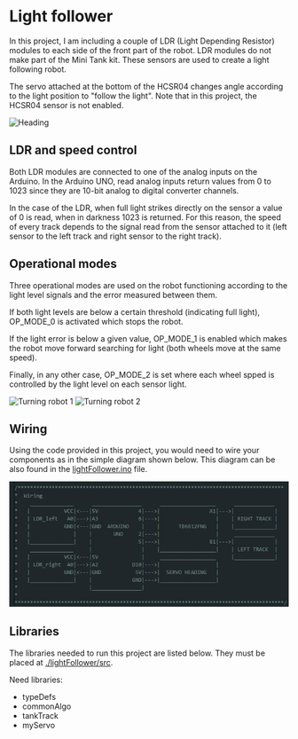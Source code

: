 # Light follower

In this project, I am including a couple of LDR (Light Depending Resistor) modules to each side of the front part of the robot. LDR modules do not make part of the Mini Tank kit. These sensors are used to create a light following robot.

The servo attached at the bottom of the HCSR04 changes angle according to the light position to "follow the light". Note that in this project, the HCSR04 sensor is not enabled.

![Heading](./images/heading.gif)

## LDR and speed control

Both LDR modules are connected to one of the analog inputs on the Arduino. In the Arduino UNO, read analog inputs return values from 0 to 1023 since they are 10-bit analog to digital converter channels.

In the case of the LDR, when full light strikes directly on the sensor a value of 0 is read, when in darkness 1023 is returned. For this reason, the speed of every track depends to the signal read from the sensor attached to it (left sensor to the left track and right sensor to the right track).

## Operational modes

Three operational modes are used on the robot functioning according to the light level signals and the error measured between them. 

If both light levels are below a certain threshold (indicating full light), OP_MODE_0 is activated which stops the robot.

If the light error is below a given value, OP_MODE_1 is enabled which makes the robot move forward searching for light (both wheels move at the same speed).

Finally, in any other case, OP_MODE_2 is set where each wheel spped is controlled by the light level on each sensor light.

![Turning robot 1](./images/gif1_dark.gif)  ![Turning robot 2](./images/gif2_dark.gif)

## Wiring
Using the code provided in this project, you would need to wire your components as in the simple diagram shown below. This diagram can be also found in the [lightFollower.ino](./lightFollower/lightFollower.ino) file.

![lightFollower wiring diagram](./images/lightFollowerWiring.png)

## Libraries

The libraries needed to run this project are listed below. They must be placed at [./lightFollower/src](./lightFollower/src).

Need libraries:
- typeDefs
- commonAlgo
- tankTrack
- myServo
